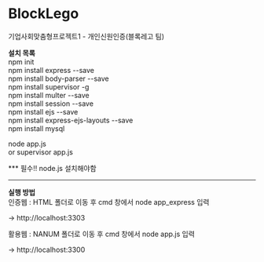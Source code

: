 # BlockLego
기업사회맞춤형프로젝트1 - 개인신원인증(블록레고 팀)

<b>설치 목록</b>  
npm init  
npm install express --save  
npm install body-parser --save  
npm install supervisor -g  
npm install multer --save  
npm install session --save  
npm install ejs --save  
npm install express-ejs-layouts --save  
npm install mysql  

node app.js  
or supervisor app.js  

*** 필수!! node.js 설치해야함  

---

<b>실행 방법</b>  
인증웹 : HTML 폴더로 이동 후 cmd 창에서 node app_express 입력

-> http://localhost:3303

활용웹 : NANUM 폴더로 이동 후 cmd 창에서 node app.js 입력

-> http://localhost:3300
